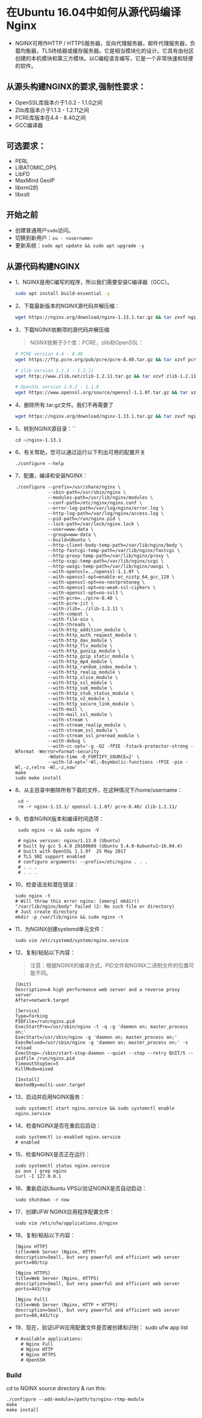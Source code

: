 #   在Ubuntu 16.04中如何从源代码编译Nginx
+   NGINX可用作HTTP / HTTPS服务器，反向代理服务器，邮件代理服务器，负载均衡器，TLS终结器或缓存服务器。它是相当模块化的设计。它具有由社区创建的本机模块和第三方模块。以C编程语言编写，它是一个非常快速和轻便的软件。

##  从源头构建NGINX的要求,强制性要求：
+   OpenSSL库版本介于1.0.2 - 1.1.0之间
+   Zlib库版本介于1.1.3 - 1.2.11之间
+   PCRE库版本在4.4 - 8.40之间
+   GCC编译器

##  可选要求：
+   PERL
+   LIBATOMIC_OPS
+   LibFD
+   MaxMind GeoIP
+   libxml2的
+   libxslt

##  开始之前
+   创建普通用户`sudo`访问。
+   切换到新用户：`su - <username>`
+   更新系统：`sudo apt update && sudo apt upgrade -y`

##  从源代码构建NGINX
+   1、NGINX是用C编写的程序，所以我们需要安装C编译器（GCC）。

    ```bash
    sudo apt install build-essential -y
    ```
+   2、下载最新版本的NGINX源代码并解压缩：

     ```bash
     wget https://nginx.org/download/nginx-1.13.1.tar.gz && tar zxvf nginx-1.13.1.tar.gz
     ```
+   3、下载NGINX依赖项的源代码并解压缩
    > NGINX依赖于3个库：PCRE，zlib和OpenSSL：
    
    ```bash
    # PCRE version 4.4 - 8.40
    wget https://ftp.pcre.org/pub/pcre/pcre-8.40.tar.gz && tar xzvf pcre-8.40.tar.gz
    
    # zlib version 1.1.3 - 1.2.11
    wget http://www.zlib.net/zlib-1.2.11.tar.gz && tar xzvf zlib-1.2.11.tar.gz
    
    # OpenSSL version 1.0.2 - 1.1.0
    wget https://www.openssl.org/source/openssl-1.1.0f.tar.gz && tar xzvf openssl-1.1.0f.tar.gz
    ```
    
+   4、删除所有.tar.gz文件。我们不再需要了

    ```bash
    wget https://nginx.org/download/nginx-1.13.1.tar.gz && tar zxvf nginx-1.13.1.tar.gz
    ```

+   5、转到NGINX源目录：``

        cd ~/nginx-1.13.1

+   6、有关帮助，您可以通过运行以下列出可用的配置开关

        ./configure --help

+   7、配置，编译和安装NGINX：

        ./configure --prefix=/usr/share/nginx \
                    --sbin-path=/usr/sbin/nginx \
                    --modules-path=/usr/lib/nginx/modules \
                    --conf-path=/etc/nginx/nginx.conf \
                    --error-log-path=/var/log/nginx/error.log \
                    --http-log-path=/var/log/nginx/access.log \
                    --pid-path=/run/nginx.pid \
                    --lock-path=/var/lock/nginx.lock \
                    --user=www-data \
                    --group=www-data \
                    --build=Ubuntu \
                    --http-client-body-temp-path=/var/lib/nginx/body \
                    --http-fastcgi-temp-path=/var/lib/nginx/fastcgi \
                    --http-proxy-temp-path=/var/lib/nginx/proxy \
                    --http-scgi-temp-path=/var/lib/nginx/scgi \
                    --http-uwsgi-temp-path=/var/lib/nginx/uwsgi \
                    --with-openssl=../openssl-1.1.0f \
                    --with-openssl-opt=enable-ec_nistp_64_gcc_128 \
                    --with-openssl-opt=no-nextprotoneg \
                    --with-openssl-opt=no-weak-ssl-ciphers \
                    --with-openssl-opt=no-ssl3 \
                    --with-pcre=../pcre-8.40 \
                    --with-pcre-jit \
                    --with-zlib=../zlib-1.2.11 \
                    --with-compat \
                    --with-file-aio \
                    --with-threads \
                    --with-http_addition_module \
                    --with-http_auth_request_module \
                    --with-http_dav_module \
                    --with-http_flv_module \
                    --with-http_gunzip_module \
                    --with-http_gzip_static_module \
                    --with-http_mp4_module \
                    --with-http_random_index_module \
                    --with-http_realip_module \
                    --with-http_slice_module \
                    --with-http_ssl_module \
                    --with-http_sub_module \
                    --with-http_stub_status_module \
                    --with-http_v2_module \
                    --with-http_secure_link_module \
                    --with-mail \
                    --with-mail_ssl_module \
                    --with-stream \
                    --with-stream_realip_module \
                    --with-stream_ssl_module \
                    --with-stream_ssl_preread_module \
                    --with-debug \
                    --with-cc-opt='-g -O2 -fPIE -fstack-protector-strong -Wformat -Werror=format-security 
                    -Wdate-time -D_FORTIFY_SOURCE=2' \
                    --with-ld-opt='-Wl,-Bsymbolic-functions -fPIE -pie -Wl,-z,relro -Wl,-z,now'
        make 
        sudo make install
    
+   8、从主目录中删除所有下载的文件，在这种情况下/home/username：

         cd ~
         rm -r nginx-1.13.1/ openssl-1.1.0f/ pcre-8.40/ zlib-1.2.11/

+   9、检查NGINX版本和编译时间选项：

         sudo nginx -v && sudo nginx -V
         
         # nginx version: nginx/1.13.0 (Ubuntu)
         # built by gcc 5.4.0 20160609 (Ubuntu 5.4.0-6ubuntu1~16.04.4)
         # built with OpenSSL 1.1.0f  25 May 2017
         # TLS SNI support enabled
         # configure arguments: --prefix=/etc/nginx . . .
         # . . .
         # . . .  
         
+   10、检查语法和潜在错误：

        sudo nginx -t
        # Will throw this error nginx: [emerg] mkdir() "/var/lib/nginx/body" failed (2: No such file or directory)
        # Just create directory
        mkdir -p /var/lib/nginx && sudo nginx -t
        
+   11、为NGINX创建systemd单元文件：

        sudo vim /etc/systemd/system/nginx.service
    
+   12、复制/粘贴以下内容：
    > 注意：根据NGINX的编译方式，PID文件和NGINX二进制文件的位置可能不同。
    
        [Unit]
        Description=A high performance web server and a reverse proxy server
        After=network.target
        
        [Service]
        Type=forking
        PIDFile=/run/nginx.pid
        ExecStartPre=/usr/sbin/nginx -t -q -g 'daemon on; master_process on;'
        ExecStart=/usr/sbin/nginx -g 'daemon on; master_process on;'
        ExecReload=/usr/sbin/nginx -g 'daemon on; master_process on;' -s reload
        ExecStop=-/sbin/start-stop-daemon --quiet --stop --retry QUIT/5 --pidfile /run/nginx.pid
        TimeoutStopSec=5
        KillMode=mixed
        
        [Install]
        WantedBy=multi-user.target
        
+   13、启动并启用NGINX服务：

        sudo systemctl start nginx.service && sudo systemctl enable nginx.service
        
+   14、检查NGINX是否在重启后启动：

        sudo systemctl is-enabled nginx.service
        # enabled
        
+   15、检查NGINX是否正在运行：

        sudo systemctl status nginx.service
        ps aux | grep nginx
        curl -I 127.0.0.1
    
+   16、重新启动Ubuntu VPS以验证NGINX是否自动启动：

        sudo shutdown -r now
        
+   17、创建UFW NGINX应用程序配置文件：    

        sudo vim /etc/ufw/applications.d/nginx
        
+   18、复制/粘贴以下内容：   

        [Nginx HTTP]
        title=Web Server (Nginx, HTTP)
        description=Small, but very powerful and efficient web server
        ports=80/tcp
        
        [Nginx HTTPS]
        title=Web Server (Nginx, HTTPS)
        description=Small, but very powerful and efficient web server
        ports=443/tcp
        
        [Nginx Full]
        title=Web Server (Nginx, HTTP + HTTPS)
        description=Small, but very powerful and efficient web server
        ports=80,443/tcp
    
+   19、现在，验证UFW应用配置文件是否被创建和识别：
        sudo ufw app list
        
        # Available applications:
          # Nginx Full
          # Nginx HTTP
          # Nginx HTTPS
          # OpenSSH
          
### Build

cd to NGINX source directory & run this:

    ./configure --add-module=/path/to/nginx-rtmp-module
    make
    make install    
